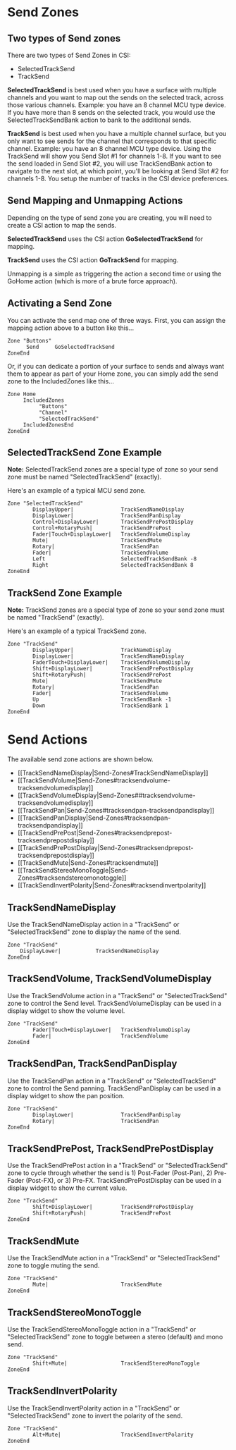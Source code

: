 # Send Zones

## Two types of Send zones
There are two types of Send Zones in CSI:

* SelectedTrackSend 
* TrackSend

**SelectedTrackSend** is best used when you have a surface with multiple channels and you want to map out the sends on the selected track, across those various channels. Example: you have an 8 channel MCU type device. If you have more than 8 sends on the selected track, you would use the SelectedTrackSendBank action to bank to the additional sends. 

**TrackSend** is best used when you have a multiple channel surface, but you only want to see sends for the channel that corresponds to that specific channel. Example: you have an 8 channel MCU type device. Using the TrackSend will show you Send Slot #1 for channels 1-8. If you want to see the send loaded in Send Slot #2, you will use TrackSendBank action to navigate to the next slot, at which point, you'll be looking at Send Slot #2 for channels 1-8. You setup the number of tracks in the CSI device preferences.


## Send Mapping and Unmapping Actions
Depending on the type of send zone you are creating, you will need to create a CSI action to map the sends. 

**SelectedTrackSend** uses the CSI action **GoSelectedTrackSend** for mapping. 

**TrackSend** uses the CSI action **GoTrackSend** for mapping.

Unmapping is a simple as triggering the action a second time or using the GoHome action (which is more of a brute force approach). 

## Activating a Send Zone
You can activate the send map one of three ways. First, you can assign the mapping action above to a button like this...
```
Zone "Buttons"
      Send     GoSelectedTrackSend
ZoneEnd
```

Or, if you can dedicate a portion of your surface to sends and always want them to appear as part of your Home zone, you can simply add the send zone to the IncludedZones like this...
```
Zone Home
     IncludedZones
          "Buttons"
          "Channel"
          "SelectedTrackSend"
     IncludedZonesEnd
ZoneEnd
```

## SelectedTrackSend Zone Example
**Note:** SelectedTrackSend zones are a special type of zone so your send zone must be named "SelectedTrackSend" (exactly).

Here's an example of a typical MCU send zone.
```
Zone "SelectedTrackSend"
        DisplayUpper|               TrackSendNameDisplay
        DisplayLower|               TrackSendPanDisplay
        Control+DisplayLower|       TrackSendPrePostDisplay
        Control+RotaryPush|         TrackSendPrePost
        Fader|Touch+DisplayLower|   TrackSendVolumeDisplay
        Mute|                       TrackSendMute
        Rotary|                     TrackSendPan        
        Fader|                      TrackSendVolume
        Left                        SelectedTrackSendBank -8
        Right                       SelectedTrackSendBank 8
ZoneEnd
```

## TrackSend Zone Example
**Note:** TrackSend zones are a special type of zone so your send zone must be named "TrackSend" (exactly).

Here's an example of a typical TrackSend zone.
```
Zone "TrackSend"
        DisplayUpper|               TrackNameDisplay
        DisplayLower|               TrackSendNameDisplay
        FaderTouch+DisplayLower|    TrackSendVolumeDisplay
        Shift+DisplayLower|         TrackSendPrePostDisplay
        Shift+RotaryPush|           TrackSendPrePost
        Mute|                       TrackSendMute
        Rotary|                     TrackSendPan
        Fader|                      TrackSendVolume
        Up                          TrackSendBank -1
        Down                        TrackSendBank 1
ZoneEnd
```

# Send Actions
The available send zone actions are shown below.

* [[TrackSendNameDisplay|Send-Zones#TrackSendNameDisplay]]
* [[TrackSendVolume|Send-Zones#tracksendvolume-tracksendvolumedisplay]]
* [[TrackSendVolumeDisplay|Send-Zones##tracksendvolume-tracksendvolumedisplay]]
* [[TrackSendPan|Send-Zones#tracksendpan-tracksendpandisplay]]
* [[TrackSendPanDisplay|Send-Zones#tracksendpan-tracksendpandisplay]]
* [[TrackSendPrePost|Send-Zones#tracksendprepost-tracksendprepostdisplay]]
* [[TrackSendPrePostDisplay|Send-Zones#tracksendprepost-tracksendprepostdisplay]]
* [[TrackSendMute|Send-Zones#tracksendmute]]
* [[TrackSendStereoMonoToggle|Send-Zones#tracksendstereomonotoggle]]
* [[TrackSendInvertPolarity|Send-Zones#tracksendinvertpolarity]]

## TrackSendNameDisplay
Use the TrackSendNameDisplay action in a "TrackSend" or "SelectedTrackSend" zone to display the name of the send.
```
Zone "TrackSend"
	DisplayLower| 		    TrackSendNameDisplay
ZoneEnd
```

## TrackSendVolume, TrackSendVolumeDisplay
Use the TrackSendVolume action in a "TrackSend" or "SelectedTrackSend" zone to control the Send level. TrackSendVolumeDisplay can be used in a display widget to show the volume level.
```
Zone "TrackSend"
    	Fader|Touch+DisplayLower|   TrackSendVolumeDisplay
    	Fader|                      TrackSendVolume
ZoneEnd
```

## TrackSendPan, TrackSendPanDisplay
Use the TrackSendPan action in a "TrackSend" or "SelectedTrackSend" zone to control the Send panning. TrackSendPanDisplay can be used in a display widget to show the pan position.
```
Zone "TrackSend"
    	DisplayLower|               TrackSendPanDisplay
    	Rotary|                     TrackSendPan
ZoneEnd
```

## TrackSendPrePost, TrackSendPrePostDisplay
Use the TrackSendPrePost action in a "TrackSend" or "SelectedTrackSend" zone to cycle through whether the send is 1) Post-Fader (Post-Pan), 2) Pre-Fader (Post-FX), or 3) Pre-FX. TrackSendPrePostDisplay can be used in a display widget to show the current value.
```
Zone "TrackSend"
    	Shift+DisplayLower|         TrackSendPrePostDisplay
    	Shift+RotaryPush|           TrackSendPrePost
ZoneEnd
```

## TrackSendMute
Use the TrackSendMute action in a "TrackSend" or "SelectedTrackSend" zone to toggle muting the send.
```
Zone "TrackSend"
    	Mute|                       TrackSendMute
ZoneEnd
```

## TrackSendStereoMonoToggle
Use the TrackSendStereoMonoToggle action in a "TrackSend" or "SelectedTrackSend" zone to toggle between a stereo (default) and mono send.
```
Zone "TrackSend"
    	Shift+Mute|                 TrackSendStereoMonoToggle
ZoneEnd
```

## TrackSendInvertPolarity
Use the TrackSendInvertPolarity action in a "TrackSend" or "SelectedTrackSend" zone to invert the polarity of the send.
```
Zone "TrackSend"
    	Alt+Mute|                   TrackSendInvertPolarity
ZoneEnd
```